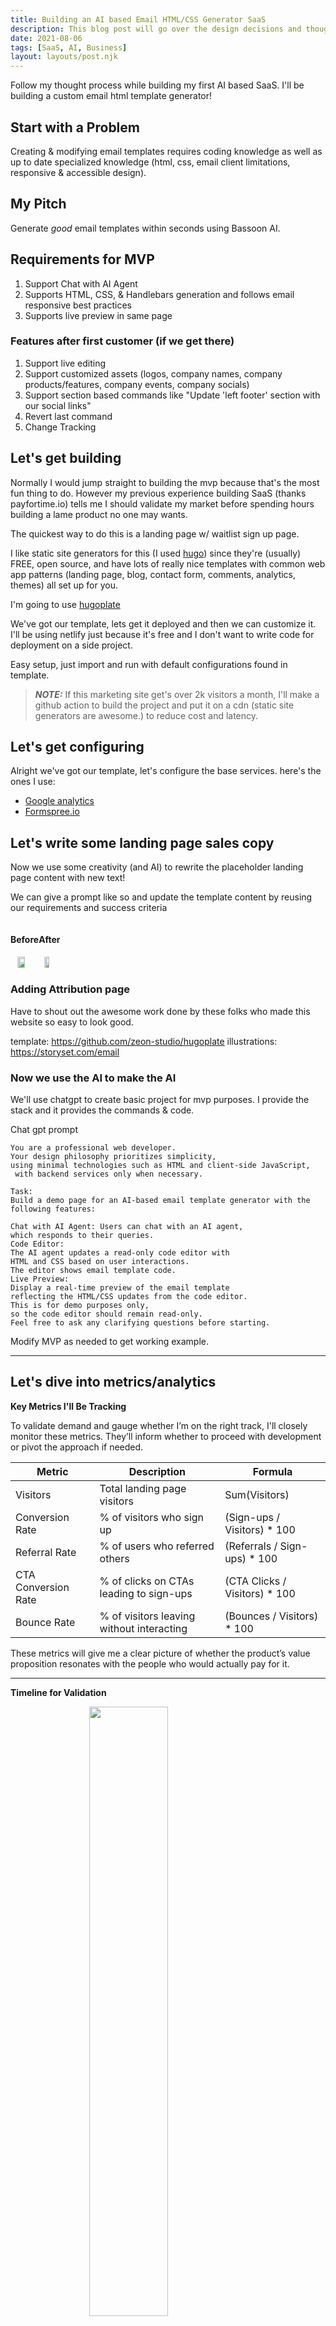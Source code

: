 ```yaml
---
title: Building an AI based Email HTML/CSS Generator SaaS
description: This blog post will go over the design decisions and thought process while building my first AI based SaaS.
date: 2021-08-06
tags: [SaaS, AI, Business]
layout: layouts/post.njk
---
```


Follow my thought process while building my first AI based SaaS.
I'll be building a custom email html template generator!

## Start with a Problem

Creating & modifying email templates requires coding knowledge as well as up to date specialized knowledge (html, css, email client limitations, responsive & accessible design).

## My Pitch

Generate _good_ email templates within seconds using Bassoon AI.

## Requirements for MVP

1. Support Chat with AI Agent
2. Supports HTML, CSS, & Handlebars generation and follows email responsive best practices
3. Supports live preview in same page

### Features after first customer (if we get there)

1. Support live editing
2. Support customized assets (logos, company names, company products/features, company events, company socials)
3. Support section based commands like "Update 'left footer' section with our social links"
4. Revert last command
5. Change Tracking

## Let's get building

Normally I would jump straight to building the mvp because that's the most fun thing to do. However my previous experience building SaaS (thanks payfortime.io) tells me I should validate my market before spending hours building a lame product no one may wants.

The quickest way to do this is a landing page w/ waitlist sign up page.

I like static site generators for this (I used [hugo](https://gohugo.io/)) since they're (usually) FREE, open source, and have lots of really nice templates with common web app patterns (landing page, blog, contact form, comments, analytics, themes) all set up for you.

I'm going to use [hugoplate](https://github.com/zeon-studio/hugoplate)

We've got our template, lets get it deployed and then we can customize it.
I'll be using netlify just because it's free and I don't want to write code for deployment on a side project.

Easy setup, just import and run with default configurations found in template.

> **_NOTE:_** If this marketing site get's over 2k visitors a month, I'll make a github action to build the project and put it on a cdn (static site generators are awesome.) to reduce cost and latency.

## Let's get configuring

Alright we've got our template, let's configure the base services. here's the ones I use:

- [Google analytics](analytics.google.com)
- [Formspree.io](www.formspree.io)

## Let's write some landing page sales copy

Now we use some creativity (and AI) to rewrite the placeholder landing page content with new text!

We can give a prompt like so and update the template content by reusing our requirements and success criteria

<div style="display: flex">
<div>
<h4>Before</h4>
<img src="/img/ai-based-email-html-css-generator/hugo-plate-template.png" style="display: block; margin-left: auto; margin-right: auto; width: 50%;"/>
</div>
<div>
<h4>After</h4>
<img src="/img/ai-based-email-html-css-generator/bassoon-ai-content-rewrite.png" style="display: block; margin-left: auto; margin-right: auto; width: 50%;"/>
</div>
</div>

### Adding Attribution page

Have to shout out the awesome work done by these folks who made this website so easy to look good.

template: <https://github.com/zeon-studio/hugoplate>
illustrations: <https://storyset.com/email>

### Now we use the AI to make the AI

We'll use chatgpt to create basic project for mvp purposes. I provide the stack and it provides the commands & code.

Chat gpt prompt

```
You are a professional web developer.
Your design philosophy prioritizes simplicity,
using minimal technologies such as HTML and client-side JavaScript,
 with backend services only when necessary.

Task:
Build a demo page for an AI-based email template generator with the following features:

Chat with AI Agent: Users can chat with an AI agent,
which responds to their queries.
Code Editor: 
The AI agent updates a read-only code editor with 
HTML and CSS based on user interactions.
The editor shows email template code.
Live Preview:
Display a real-time preview of the email template
reflecting the HTML/CSS updates from the code editor.
This is for demo purposes only,
so the code editor should remain read-only.
Feel free to ask any clarifying questions before starting.
```

Modify MVP as needed to get working example.

---

## Let's dive into metrics/analytics

**Key Metrics I'll Be Tracking**

To validate demand and gauge whether I’m on the right track, I'll closely monitor these metrics. They’ll inform whether to proceed with development or pivot the approach if needed.

| Metric              | Description                               | Formula                        |
| ------------------- | ----------------------------------------- | ------------------------------ |
| Visitors            | Total landing page visitors               | Sum(Visitors)                  |
| Conversion Rate     | % of visitors who sign up                 | (Sign-ups / Visitors) \* 100   |
| Referral Rate       | % of users who referred others            | (Referrals / Sign-ups) \* 100  |
| CTA Conversion Rate | % of clicks on CTAs leading to sign-ups   | (CTA Clicks / Visitors) \* 100 |
| Bounce Rate         | % of visitors leaving without interacting | (Bounces / Visitors) \* 100    |

These metrics will give me a clear picture of whether the product’s value proposition resonates with the people who would actually pay for it.

---

**Timeline for Validation**

<img src="/img/ai-based-email-html-css-generator/funny_meme_waiting_for_clients.jpeg" style="display: block; margin-left: auto; margin-right: auto; width: 50%;"/>

I'll validate the MVP over a 30-day period, aiming to achieve 250 visitors per week with 20-50 signups overall. This structured timeline ensures I gather enough data to make informed decisions about the product’s future. Here’s how I’m breaking it down:

| Week | Target Visitors | Target Signups (Low) | Target Signups (High) |
| ---- | --------------- | -------------------- | --------------------- |
| 1    | 250             | 5                    | 13                    |
| 2    | 500             | 10                   | 25                    |
| 3    | 750             | 15                   | 38                    |
| 4    | 1000            | 20                   | 50                    |

If I’m trending below these sign-up numbers, I’ll assess the product positioning and outreach strategies before building more features. If signups exceed 50, I’ll dive into the next phase of feature development with confidence, knowing I’m building for a validated need.

---

**Next Steps: Feedback Loops and Iteration**

Once I hit the target signups, I’ll begin opening the product up to the waitlist in small batches, ensuring that I collect detailed feedback. These users will help me refine core features before expanding further.

- **Collect qualitative feedback**: I'll focus on in-depth feedback from the initial users. Understanding what they like, what’s missing, and where they hit friction will help prioritize feature iterations.
- **Measure usage patterns**: I'll track which features users engage with most to inform which parts of the product to scale up. A key lesson in micro-SaaS is staying lean—only building what users actually need and will pay for.

## Conclusion

I had fun building this mvp and got to feel the power of AI in quickly building a PoC. This may not be production ready but it works and its deployed and I had fun doin it.
